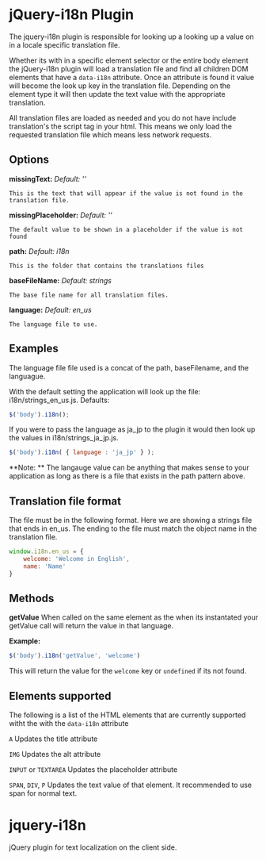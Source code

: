 jQuery-i18n Plugin
==================

The jquery-i18n plugin is responsible for looking up a looking up a value on in a locale specific translation file.

Whether its with in a specific element selector or the entire body element the jQuery-i18n plugin will load a translation file and find all children DOM elements that have a `data-i18n` attribute. Once an attribute is found it value will become the look up key in the translation file.  Depending on the element type it will then update the text value with the appropriate translation. 

All translation files are loaded as needed and you do not have include translation's the script tag in your html. This means we only load the requested translation file which means less network requests.

Options
-------

**missingText:** 
_Default: ''_

```
This is the text that will appear if the value is not found in the translation file.
```
**missingPlaceholder:** _Default: ''_
```
The default value to be shown in a placeholder if the value is not found
```

**path:** _Default: i18n_
```
This is the folder that contains the translations files
```

**baseFileName:** _Default: strings_
```
The base file name for all translation files.
```

**language:** _Default: en_us_
```
The language file to use.
```
Examples
--------

The language file file used is a concat of the path, baseFilename, and the languague. 

With the default setting the application will look up the file: i18n/strings_en_us.js. Defaults:
```javascript
$('body').i18n();
```

If you were to pass the language as ja_jp to the plugin it would then look up the values in i18n/strings_ja_jp.js.
```javascript
$('body').i18n( { language : 'ja_jp' } );
```

**Note: ** The langauge value can be anything that makes sense to your application as long as there is a file that exists in the path pattern above.



Translation file format
-----------------------

The file must be in the following format. 
Here we are showing a strings file that ends in en_us. The ending to the file must match the object name in the translation file.

```javascript
window.i18n.en_us = {
	welcome: 'Welcome in English', 
	name: 'Name'
}
```

Methods
-------

**getValue**
When called on the same element as the when its instantated your getValue call will return the value in that language.

**Example:**
```javascript
$('body').i18n('getValue', 'welcome') 
```

This will return the value for the `welcome` key or `undefined` if its not found.

Elements supported 
------------------

The following is a list of the HTML elements that are currently supported witht the with the `data-i18n` attribute

`A` 
Updates the title attribute

`IMG`
Updates the alt attribute

`INPUT` or `TEXTAREA`
Updates the placeholder attribute

`SPAN`, `DIV`, `P`
Updates the text value of that element. It recommended to use span for normal text.


jquery-i18n
===========

jQuery plugin for text localization on the client side.
